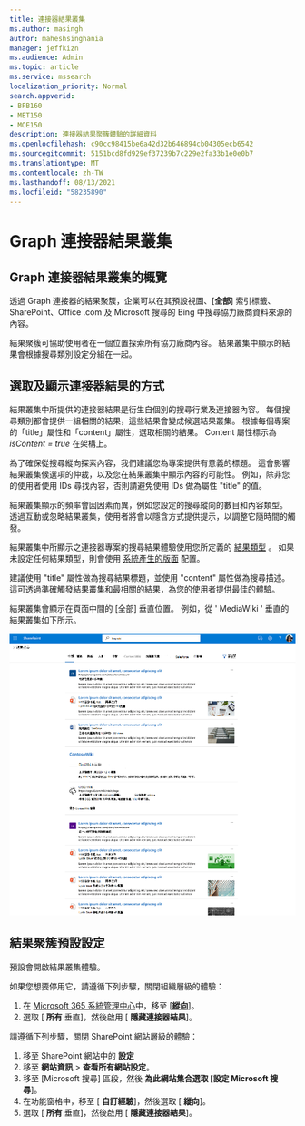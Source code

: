 ```yaml
---
title: 連接器結果叢集
ms.author: masingh
author: maheshsinghania
manager: jeffkizn
ms.audience: Admin
ms.topic: article
ms.service: mssearch
localization_priority: Normal
search.appverid:
- BFB160
- MET150
- MOE150
description: 連接器結果聚簇體驗的詳細資料
ms.openlocfilehash: c90cc98415be6a42d32b646894cb04305ecb6542
ms.sourcegitcommit: 5151bcd8fd929ef37239b7c229e2fa33b1e0e0b7
ms.translationtype: MT
ms.contentlocale: zh-TW
ms.lasthandoff: 08/13/2021
ms.locfileid: "58235890"
---
```

# <a name="graph-connectors-result-cluster"></a>Graph 連接器結果叢集

## <a name="overview-of-the-graph-connectors-result-cluster"></a>Graph 連接器結果叢集的概覽  

透過 Graph 連接器的結果聚簇，企業可以在其預設視圖、[**全部**] 索引標籤、SharePoint、Office .com 及 Microsoft 搜尋的 Bing 中搜尋協力廠商資料來源的內容。

結果聚簇可協助使用者在一個位置探索所有協力廠商內容。 結果叢集中顯示的結果會根據搜尋類別設定分組在一起。

## <a name="how-connector-results-are-selected-and-displayed"></a>選取及顯示連接器結果的方式

結果叢集中所提供的連接器結果是衍生自個別的搜尋行業及連接器內容。 每個搜尋類別都會提供一組相關的結果，這些結果會變成候選結果叢集。 根據每個專案的「title」屬性和「content」屬性，選取相關的結果。 Content 屬性標示為 *isContent = true* 在架構上。

為了確保從搜尋縱向探索內容，我們建議您為專案提供有意義的標題。 這會影響結果叢集候選項的仲裁，以及您在結果叢集中顯示內容的可能性。 例如，除非您的使用者使用 IDs 尋找內容，否則請避免使用 IDs 做為屬性 "title" 的值。

結果叢集顯示的頻率會因因素而異，例如您設定的搜尋縱向的數目和內容類型。 透過互動或忽略結果叢集，使用者將會以隱含方式提供提示，以調整它隨時間的觸發。

結果叢集中所顯示之連接器專案的搜尋結果體驗使用您所定義的 [結果類型](./customize-search-page.md#create-your-own-result-type) 。 如果未設定任何結果類型，則會使用 [系統產生的版面](./customize-search-page.md#default-search-result-layout) 配置。

建議使用 "title" 屬性做為搜尋結果標題，並使用 "content" 屬性做為搜尋描述。 這可透過準確觸發結果叢集和最相關的結果，為您的使用者提供最佳的體驗。

結果叢集會顯示在頁面中間的 [全部] 垂直位置。 例如，從 ' MediaWiki ' 垂直的結果叢集如下所示。

![MediaWiki 結果叢集的範例](media/result-cluster/result-cluster-example.png)

## <a name="result-clusters-default-settings"></a>結果聚簇預設設定
  
預設會開啟結果叢集體驗。  

如果您想要停用它，請遵循下列步驟，關閉組織層級的體驗：

1. 在 [Microsoft 365 系統管理中心](https://admin.microsoft.com)中，移至 [[**縱向**](https://admin.microsoft.com/Adminportal/Home#/MicrosoftSearch/verticals)]。
1. 選取 [ **所有** 垂直]，然後啟用 [ **隱藏連接器結果**]。

請遵循下列步驟，關閉 SharePoint 網站層級的體驗：

1. 移至 SharePoint 網站中的 **設定**
2. 移至 **網站資訊** > **查看所有網站設定**。
3. 移至 [Microsoft 搜尋] 區段，然後 **為此網站集合選取 [設定 Microsoft 搜尋**]。
4. 在功能窗格中，移至 [ **自訂經驗**]，然後選取 [ **縱向**]。
5. 選取 [ **所有** 垂直]，然後啟用 [ **隱藏連接器結果**]。
